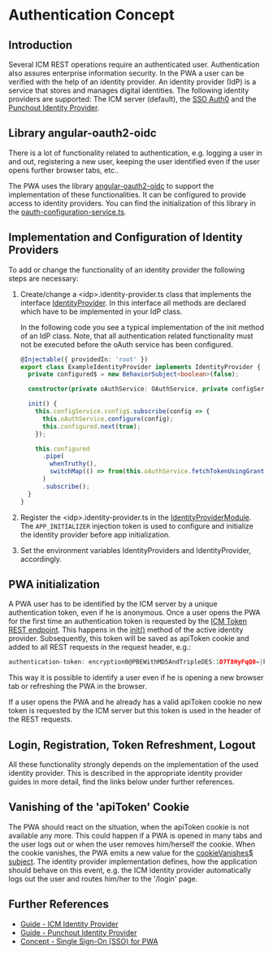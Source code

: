 <!--
kb_concepts
kb_pwa
kb_everyone
kb_sync_latest_only
-->

# Authentication Concept

## Introduction

Several ICM REST operations require an authenticated user.
Authentication also assures enterprise information security.
In the PWA a user can be verified with the help of an identity provider.
An identity provider (IdP) is a service that stores and manages digital identities.
The following identity providers are supported: The ICM server (default), the [SSO Auth0](sso.md) and the [Punchout Identity Provider](./../guides/punchout-identity-provider.md).

## Library angular-oauth2-oidc

There is a lot of functionality related to authentication, e.g. logging a user in and out, registering a new user, keeping the user identified even if the user opens further browser tabs, etc..

The PWA uses the library [angular-oauth2-oidc](https://github.com/manfredsteyer/angular-oauth2-oidc#readme) to support the implementation of these functionalities.
It can be configured to provide access to identity providers.
You can find the initialization of this library in the [oauth-configuration-service.ts](../../src/app/shared/../core/utils/oauth-configuration/oauth-configuration.service.ts).

## Implementation and Configuration of Identity Providers

To add or change the functionality of an identity provider the following steps are necessary:

1. Create/change a \<idp\>.identity-provider.ts class that implements the interface [IdentityProvider](../../src/app/core/identity-provider/identity-provider.interface.ts). In this interface all methods are declared which have to be implemented in your IdP class.

   In the following code you see a typical implementation of the init method of an IdP class.
   Note, that all authentication related functionality must not be executed before the oAuth service has been configured.

   ```typescript
   @Injectable({ providedIn: 'root' })
   export class ExampleIdentityProvider implements IdentityProvider {
     private configured$ = new BehaviorSubject<boolean>(false);

     constructor(private oAuthService: OAuthService, private configService: OAuthConfigurationService) {}

     init() {
       this.configService.config$.subscribe(config => {
         this.oAuthService.configure(config);
         this.configured.next(true);
       });

       this.configured
         .pipe(
           whenTruthy(),
           switchMap(() => from(this.oAuthService.fetchTokenUsingGrant('anonymous')))
         )
         .subscribe();
     }
   }
   ```

2. Register the \<idp\>.identity-provider.ts in the [IdentityProviderModule](../../src/app/core/identity-provider.module.ts). The `APP_INITIALIZER` injection token is used to configure and initialize the identity provider before app initialization.

3. Set the environment variables IdentityProviders and IdentityProvider, accordingly.

## PWA initialization

A PWA user has to be identified by the ICM server by a unique authentication token, even if he is anonymous.
Once a user opens the PWA for the first time an authentication token is requested by the [ICM Token REST endpoint](https://support.intershop.com/kb/index.php?c=Display&q1=U29770&q2=Text).
This happens in the [init()](../../src/app/core/identity-provider/icm.identity-provider.ts) method of the active identity provider.
Subsequently, this token will be saved as apiToken cookie and added to all REST requests in the request header, e.g.:

```typescript
authentication-token: encryption0@PBEWithMD5AndTripleDES:1D7T8HyFqQ0=|k3PQLgujzUq0tudtw+6HLjWnExiwrd4o9/jVU7ZH74kTfTy3RS7/sYadsg7ODRM2
```

This way it is possible to identify a user even if he is opening a new browser tab or refreshing the PWA in the browser.

If a user opens the PWA and he already has a valid apiToken cookie no new token is requested by the ICM server but this token is used in the header of the REST requests.

## Login, Registration, Token Refreshment, Logout

All these functionality strongly depends on the implementation of the used identity provider.
This is described in the appropriate identity provider guides in more detail, find the links below under further references.

## Vanishing of the 'apiToken' Cookie

The PWA should react on the situation, when the apiToken cookie is not available any more.
This could happen if a PWA is opened in many tabs and the user logs out or when the user removes him/herself the cookie.
When the cookie vanishes, the PWA emits a new value for the [cookieVanishes$ subject](../../src/app/core/utils/api-token/api-token.service.ts).
The identity provider implementation defines, how the application should behave on this event, e.g. the ICM identity provider automatically logs out the user and routes him/her to the '/login' page.

## Further References

- [Guide - ICM Identity Provider](../guides/authentication_icm.md)
- [Guide - Punchout Identity Provider](../guides/punchout-identity-provider.md)
- [Concept - Single Sign-On (SSO) for PWA](sso.md)
